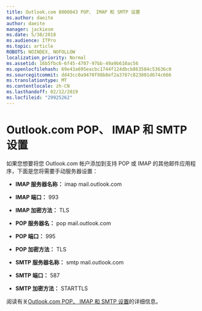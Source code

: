 ```yaml
---
title: Outlook.com 8000043 POP、 IMAP 和 SMTP 设置
ms.author: daeite
author: daeite
manager: jackiesm
ms.date: 5/30/2018
ms.audience: ITPro
ms.topic: article
ROBOTS: NOINDEX, NOFOLLOW
localization_priority: Normal
ms.assetid: 16b5fbc6-6f45-4707-97bb-49a9b610ac56
ms.openlocfilehash: 69e43a695eacbc1744f124dbcb863584c53636c0
ms.sourcegitcommit: dd43cc0a9470f98b8ef2a3787c823801d674c666
ms.translationtype: MT
ms.contentlocale: zh-CN
ms.lasthandoff: 02/12/2019
ms.locfileid: "29925262"
---
```

# <a name="pop-imap-and-smtp-settings-for-outlookcom"></a>Outlook.com POP、 IMAP 和 SMTP 设置

如果您想要将您 Outlook.com 帐户添加到支持 POP 或 IMAP 的其他邮件应用程序，下面是您将需要手动服务器设置：
  
- **IMAP 服务器名称：** imap mail.outlook.com 
    
- **IMAP 端口：** 993 
    
- **IMAP 加密方法：** TLS 
    
- **POP 服务器名：** pop mail.outlook.com 
    
- **POP 端口：** 995 
    
- **POP 加密方法：** TLS 
    
- **SMTP 服务器名称：** smtp mail.outlook.com 
    
- **SMTP 端口：** 587 
    
- **SMTP 加密方法：** STARTTLS 
    
阅读有关[Outlook.com POP、 IMAP 和 SMTP 设置](https://go.microsoft.com/fwlink/p/?linkid=2001402&amp;clcid=0x409)的详细信息。
  

